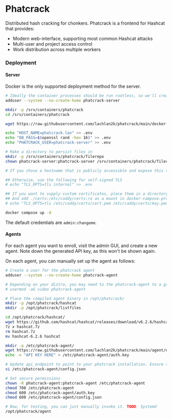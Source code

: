 # Phatcrack

Distributed hash cracking for chonkers. Phatcrack is a frontend for Hashcat that provides:
* Modern web-interface, supporting most common Hashcat attacks
* Multi-user and project access control
* Work distribution across multiple workers

### Deployment

#### Server
Docker is the only supported deployment method for the server. 

```sh
# Ideally the container processes should be run rootless, so we'll create an unprivileged user.
adduser --system --no-create-home phatcrack-server

mkdir -p /srv/containers/phatcrack
cd /srv/containers/phatcrack

wget https://raw.githubusercontent.com/lachlan2k/phatcrack/main/docker-compose.prod.yml

echo "HOST_NAME=phatcrack.lan" >> .env
echo "DB_PASS=$(openssl rand -hex 16)" >> .env
echo "PHATCRACK_USER=phatcrack-server" >> .env

# Make a directory to persist files in
mkdir -p /srv/containers/phatcrack/filerepo
chown phatcrack-server:phatcrack-server /srv/containers/phatcrack/filerepo

# If you chose a hostname that is publicly accessible and expose this to the world (not recommended), Caddy will automatically deploy TLS.

## Otherwise, use the following for self-signed TLS
# echo "TLS_OPTS=tls internal" >> .env

## If you want to supply custom certificates, place them in a directory called `certs`
## And add ./certs:/etc/caddy/certs:ro as a mount in docker-compose.prod.yml for 
# echo "TLS_OPTS=tls /etc/caddy/certs/cert.pem /etc/caddy/certs/key.pem" >> .env

docker compose up -d
```

The default credentials are `admin:changeme`.

#### Agents

For each agent you want to enroll, visit the admin GUI, and create a new agent. Note down the generated API key, as this won't be shown again.

On each agent, you can manually set up the agent as follows:

```sh
# Create a user for the phatcrack agent
adduser --system --no-create-home phatcrack-agent

# Depending on your distro, you may need to the phatcrack-agent to a group
# usermod -aG video phatcrack-agent

# Place the compiled agent binary in /opt/phatcrack/
mkdir -p /opt/phatcrack/hashcat
mkdir -p /opt/phatcrack/listfiles

cd /opt/phatcrack/hashcat/
wget https://github.com/hashcat/hashcat/releases/download/v6.2.6/hashcat-6.2.6.7z -q -O hashcat.7z
7z x hashcat.7z
rm hashcat.7z
mv hashcat-6.2.6 hashcat

mkdir -p /etc/phatcrack-agent/
wget https://raw.githubusercontent.com/lachlan2k/phatcrack/main/agent/example_config.json -O /etc/phatcrack-agent/config.json
echo -n "API KEY HERE" > /etc/phatcrack-agent/auth.key

# Update api_endpoint to point to your phatcrack installation. Ensure to use HTTPS if you have deployed it.
vi /etc/phatcrack-agent/config.json

# Set secure permissions
chown -R phatcrack-agent:phatcrack-agent /etc/phatcrack-agent
chmod 700 /etc/phatcrack-agent
chmod 600 /etc/phatcrack-agent/auth.key
chmod 600 /etc/phatcrack-agent/config.json

# Now, for testing, you can just manually invoke it. TODO: Systemd
/opt/phatcrack/agent
```
